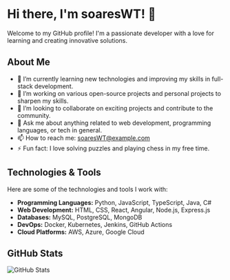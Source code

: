 
# Hi there, I'm soaresWT! 👋

Welcome to my GitHub profile! I'm a passionate developer with a love for learning and creating innovative solutions.

## About Me

- 🌱 I’m currently learning new technologies and improving my skills in full-stack development.
- 🔭 I’m working on various open-source projects and personal projects to sharpen my skills.
- 👯 I’m looking to collaborate on exciting projects and contribute to the community.
- 💬 Ask me about anything related to web development, programming languages, or tech in general.
- 📫 How to reach me: [soaresWT@example.com](mailto:soaresWT@example.com)
- ⚡ Fun fact: I love solving puzzles and playing chess in my free time.

## Technologies & Tools

Here are some of the technologies and tools I work with:

- **Programming Languages:** Python, JavaScript, TypeScript, Java, C#
- **Web Development:** HTML, CSS, React, Angular, Node.js, Express.js
- **Databases:** MySQL, PostgreSQL, MongoDB
- **DevOps:** Docker, Kubernetes, Jenkins, GitHub Actions
- **Cloud Platforms:** AWS, Azure, Google Cloud

## GitHub Stats

![GitHub Stats](https://github-readme-stats.vercel.app/api?username=soaresWT&show_icons=true&theme=radical)


